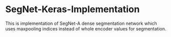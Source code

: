 # SegNet-Keras-Implementation
This is implementation of SegNet-A dense segmentation network which uses maxpooling indices instead of whole encoder values for segmentation.

